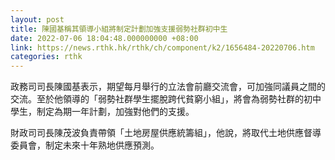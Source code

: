 ```yaml
---
layout: post
title: 陳國基稱其領導小組將制定計劃加強支援弱勢社群初中生
date: 2022-07-06 18:04:48.000000000 +08:00
link: https://news.rthk.hk/rthk/ch/component/k2/1656484-20220706.htm
categories: rthk
---
```


政務司司長陳國基表示，期望每月舉行的立法會前廳交流會，可加強同議員之間的交流。至於他領導的「弱勢社群學生擺脫跨代貧窮小組」，將會為弱勢社群的初中學生，制定為期一年計劃，加強對他們的支援。

財政司司長陳茂波負責帶領「土地房屋供應統籌組」，他說，將取代土地供應督導委員會，制定未來十年熟地供應預測。
